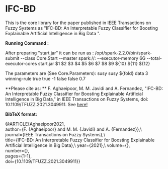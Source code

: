 # IFC-BD

This is the core library for the paper published in IEEE Transactions on Fuzzy Systems as "IFC-BD: An Interpretable Fuzzy Classifier for Boosting Explainable Artificial Intelligence in Big Data
".

**Running Command :**

After preparing  "start.jar" it can be run as  :  /opt/spark-2.2.0/bin/spark-submit --class Core.Start --master spark://<ServerName>:<portNum> --executor-memory 6G --total-executor-cores start.jar $1 $2 $3 $4 $5 $6 $7 $8 $9 ${10} ${11} ${12}

The parameters are (See Core.Parameters): 
susy susy ${fold} data 3 winning-rule true true -1  false false 0.7


**Please cite as: ** F. Aghaeipoor, M. M. Javidi and A. Fernandez, "IFC-BD: An Interpretable Fuzzy Classifier for Boosting Explainable Artificial Intelligence in Big Data," in IEEE Transactions on Fuzzy Systems, doi: 10.1109/TFUZZ.2021.3049911.
See [here!](https://ieeexplore.ieee.org/document/9316882)

**BibTeX format:**

@ARTICLE{Aghaeipoor2021,\
  author={F. {Aghaeipoor} and M. M. {Javidi} and A. {Fernandez}},\  
  journal={IEEE Transactions on Fuzzy Systems},\  
  title={IFC-BD: An Interpretable Fuzzy Classifier for Boosting Explainable Artificial Intelligence in Big Data},\ 
  year={2021},\ 
  volume={},\
  number={},\
  pages={1-1},\
  doi={10.1109/TFUZZ.2021.3049911}}
